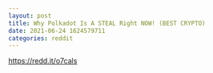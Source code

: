 ```yaml
--- 
layout: post 
title: Why Polkadot Is A STEAL Right NOW! (BEST CRYPTO) 
date: 2021-06-24 1624579711 
categories: reddit 
--- 
```

https://redd.it/o7cals